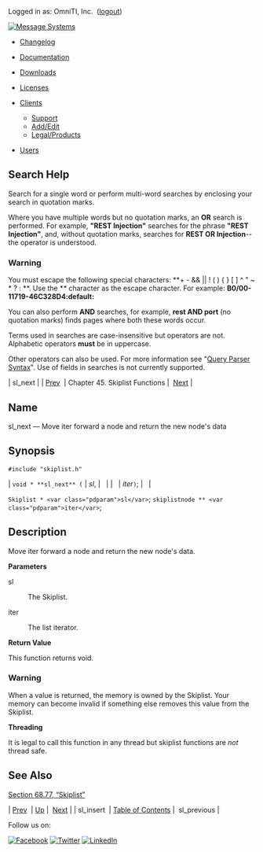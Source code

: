 Logged in as: OmniTI, Inc.  ([logout](https://support.messagesystems.com/logout.php))

[![Message Systems](https://support.messagesystems.com/images/ms-white205.png)](https://support.messagesystems.com/start.php) 

*   [Changelog](https://support.messagesystems.com/start.php?show=changelog)
*   [Documentation](https://support.messagesystems.com/docs/)
*   [Downloads](https://support.messagesystems.com/start.php)

*   [Licenses](https://support.messagesystems.com/license_summary.php)
*   <a href="">Clients</a>
    *   [Support](https://support.messagesystems.com/cs.php)
    *   [Add/Edit](https://support.messagesystems.com/edit_client.php)
    *   [Legal/Products](https://support.messagesystems.com/edit_products.php)
*   [Users](https://support.messagesystems.com/edit_customer.php)

## Search Help

Search for a single word or perform multi-word searches by enclosing your search in quotation marks.

Where you have multiple words but no quotation marks, an **OR** search is performed. For example, **"REST Injection"** searches for the phrase **"REST Injection"**, and, without quotation marks, searches for **REST OR Injection**--the operator is understood.

### Warning

You must escape the following special characters: **+ - && || ! ( ) { } [ ] ^ " ~ * ? : \**. Use the **\** character as the escape character. For example: **B0/00-11719-46C328D4\:default\:**

You can also perform **AND** searches, for example, **rest AND port** (no quotation marks) finds pages where both these words occur.

Terms used in searches are case-insensitive but operators are not. Alphabetic operators **must** be in uppercase.

Other operators can also be used. For more information see "[Query Parser Syntax](https://lucene.apache.org/core/old_versioned_docs/versions/3_0_0/queryparsersyntax.html)". Use of fields in searches is not currently supported.

| sl_next |
| [Prev](apis.sl_insert.php)  | Chapter 45. Skiplist Functions |  [Next](apis.sl_previous.php) |

<a name="apis.sl_next"></a>
## Name

sl_next — Move iter forward a node and return the new node's data

## Synopsis

`#include "skiplist.h"`

| `void * **sl_next** (` | <var class="pdparam">sl</var>, |   |
|   | <var class="pdparam">iter</var>`)`; |   |

`Skiplist * <var class="pdparam">sl</var>`;
`skiplistnode ** <var class="pdparam">iter</var>`;<a name="idp33570048"></a>
## Description

Move iter forward a node and return the new node's data.

**Parameters**

<dl class="variablelist">

<dt>sl</dt>

<dd>

The Skiplist.

</dd>

<dt>iter</dt>

<dd>

The list iterator.

</dd>

</dl>

**Return Value**

This function returns void.

### Warning

When a value is returned, the memory is owned by the Skiplist. Your memory can become invalid if something else removes this value from the Skiplist.

**Threading**

It is legal to call this function in any thread but skiplist functions are *not* thread safe.

<a name="idp33579376"></a>
## See Also

[Section 68.77, “Skiplist”](structs.skiplist.php "68.77. Skiplist")

| [Prev](apis.sl_insert.php)  | [Up](skiplist.php) |  [Next](apis.sl_previous.php) |
| sl_insert  | [Table of Contents](index.php) |  sl_previous |

Follow us on:

[![Facebook](https://support.messagesystems.com/images/icon-facebook.png)](http://www.facebook.com/messagesystems) [![Twitter](https://support.messagesystems.com/images/icon-twitter.png)](http://twitter.com/#!/MessageSystems) [![LinkedIn](https://support.messagesystems.com/images/icon-linkedin.png)](http://www.linkedin.com/company/message-systems)